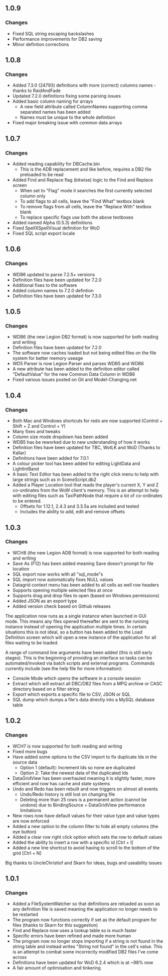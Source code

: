 ## 1.0.9

### Changes
* Fixed SQL string escaping backslashes
* Performance improvements for DB2 saving
* Minor defintion corrections

## 1.0.8

### Changes
* Added 7.3.0 (24793) definitions with more (correct) columns names - thanks to RaidAndFade
* Updated 7.2.0 definitions fixing some parsing issues
* Added basic column naming for arrays
	* A new field attribute called ColumnNames supporting comma separated names has been added
	* Names must be unique to the whole definition
* Fixed major breaking issue with common data arrays

## 1.0.7

### Changes
* Added reading capability for DBCache.bin
	* This is the ADB replacement and like before, requires a DB2 file preloaded to be read
* Added Find and Replace flag (bitwise) logic to the Find and Replace screen
	* When set to "Flag" mode it searches the first currently selected column only
	* To add flags to all cells, leave the "Find What" textbox blank
	* To remove flags from all cells, leave the "Replace With" textbox blank
	* To replace specific flags use both the above textboxes
* Added named Alpha (0.5.3) definitions
* Fixed SpellXSpellVisual definition for WoD
* Fixed SQL script export locale

## 1.0.6

### Changes
* WDB6 updated to parse 7.2.5+ versions
* Definition files have been updated for 7.2.0
* Additional fixes to the software
* Added column names to 7.2.0 defintion
* Definition files have been updated for 7.3.0

## 1.0.5

### Changes
* WDB6 (the new Legion DB2 format) is now supported for both reading and writing
* Definition files have been updated for 7.2.0
* The software now caches loaded but not being edited files on the file system for better memory useage
* WD5 Parser is now Legion Parser and parses WDB5 and WDB6
* A new attribute has been added to the definition editor called "DefaultValue" for the new Common Data Column in WDB6
* Fixed various issues posted on Git and Model-Changing.net

## 1.0.4

### Changes
* Both Mac and Windows shortcuts for redo are now supported (Control + Shift + Z and Control + Y)
* Many fixes and tweaks
* Column size mode dropdown has been added
* WDB5 has be reworked due to new understanding of how it works
* Definition files have been updated for TBC, WotLK and WoD (Thanks to Kallar)
* Definitions have been added for 7.0.1
* A colour picker tool has been added for editing LightData and LightIntBand
* A basic Text Editor has been added to the right click menu to help with large strings such as in SceneScript.db2
* Added a Player Location tool that reads the player's current X, Y and Z co-ordinates from the WoW client's memory. This is an attempt to help with editing files such as TaxiPathNode that require a lot of co-ordinates to be entered.
   * Offsets for 1.12.1, 2.4.3 and 3.3.5a are included and tested
   * Includes the ability to add, edit and remove offsets


## 1.0.3

### Changes
* WCH8 (the new Legion ADB format) is now supported for both reading and writing
* Save As (F12) has been added meaning Save doesn't prompt for file location
* SQL export now works with all "sql_mode"s
* SQL import now automatically fixes NULL values
* Datagrid context menu has been added to all cells as well row headers
* Supports opening multiple selected files at once
* Supports drag and drop files to open (based on Windows permissions)
* Added JSON as an export type
* Added version check based on Github releases

The application now runs as a single instance when launched in GUI mode. This means any files opened thereafter are sent to the running instance instead of opening the application multiple times. In certain situations this is not ideal, so a button has been added to the Load Definition screen which will open a new instance of the application for all files waiting to be loaded.

A range of command line arguments have been added (this is still early stages). This is the beginning of providing an interface so tasks can be automated/invoked via batch scripts and external programs.
Commands currently include (see the help file for more information):
* Console Mode which opens the software in a console session
* Extract which will extract all DBC/DB2 files from a MPQ archive or CASC directory based on a filter string
* Export which exports a specific file to CSV, JSON or SQL
* SQL dump which dumps a file's data directly into a MySQL database table

## 1.0.2

### Changes
* WCH7 is now supported for both reading and writing
* Fixed more bugs
* Have added some options to the CSV import to fix duplicate Ids in the source data
   * Option 1 (default): Increment Ids so none are duplicated
   * Option 2: Take the newest data of the duplicated Ids
* DataGridView has been overhauled meaning it is slightly faster, more efficient and now has cache and state systems
* Undo and Redo has been rebuilt and now triggers on almost all events
   * Undo/Redo history is still lost on changing file
   * Deleting more than 25 rows is a permanent action (cannot be undone) due to BindingSource + DataGridView performance limitations
* New rows now have default values for their value type and value types are now enforced
* Added a new option to the column filter to hide all empty columns (the eye button)
* Added a clear row right click option which sets the row to default values
* Added the ability to insert a row with a specific id [Ctrl + I]
* Added a new line shortcut to avoid having to scroll to the bottom of the grid [Ctrl + N]

Big thanks to UncleChristiof and Skarn for ideas, bugs and useability issues

## 1.0.1

### Changes
* Added a FileSystemWatcher so that definitions are reloaded as soon as any definition file is saved meaning the application no longer needs to be restarted
* The program now functions correctly if set as the default program for files (thanks to Skarn for this suggestion)
* Find and Replace now uses a lookup table so is much faster
* Specific errors have been refined and made more human
* The program now no longer stops importing if a string is not found in the string table and instead writes "String not found" in the cell's value. This is an attempt to combat some incorrectly modified DB2 files I've come across
* Definitions have been updated for WoD 6.2.4 which is at ~98% now
* A fair amount of optimisation and tinkering
